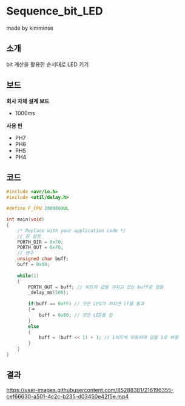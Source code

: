 # Sequence_bit_LED

made by kimminse

## 소개

bit 계산을 활용한 순서대로 LED 키기

## 보드
**회사 자체 설계 보드**

- 1000ms

**사용 핀**
  - PH7
  - PH6
  - PH5
  - PH4

## 코드

```C
#include <avr/io.h>
#include <util/delay.h>

#define F_CPU 2000000UL

int main(void)
{
    /* Replace with your application code */
	// 핀 설정
	PORTH_DIR = 0xF0;
	PORTH_OUT = 0xF0;
	// 변수
	unsigned char buff;
	buff = 0x00;
	
    while(1)
    {
	    PORTH_OUT = buff; // 비트의 값을 가지고 있는 buff로 점등
	    _delay_ms(500);
	    
	    if(buff == 0xFF) // 모든 LED가 꺼지면 if를 통과
	    {ㅋ
		    buff = 0x00; // 모든 LED를 킴
	    }
	    else
	    {
		    buff = (buff << 1) + 1; // 1비트씩 이동하며 값을 1로 바꿈
	    }
    }
}
```


## 결과
https://user-images.githubusercontent.com/85288381/216196355-cef66630-a501-4c2c-b235-d03450e42f5e.mp4